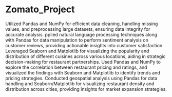 # Zomato_Project

Utilized Pandas and NumPy for efficient data cleaning, handling missing values, and preprocessing large datasets, ensuring data integrity for accurate analysis.
pplied natural language processing techniques along with Pandas for data manipulation to perform sentiment analysis on customer reviews, providing actionable insights into customer satisfaction.
 Leveraged Seaborn and Matplotlib for visualizing the popularity and distribution of different cuisines across various locations, aiding in strategic decision-making for restaurant partnerships.
Used Pandas and NumPy to explore the correlation between restaurant pricing and ratings, and visualized the findings with Seaborn and Matplotlib to identify trends and pricing strategies.
Conducted geospatial analysis using Pandas for data handling and Seaborn/Matplotlib for visualizing restaurant density and distribution across cities, providing insights for market expansion strategies.
